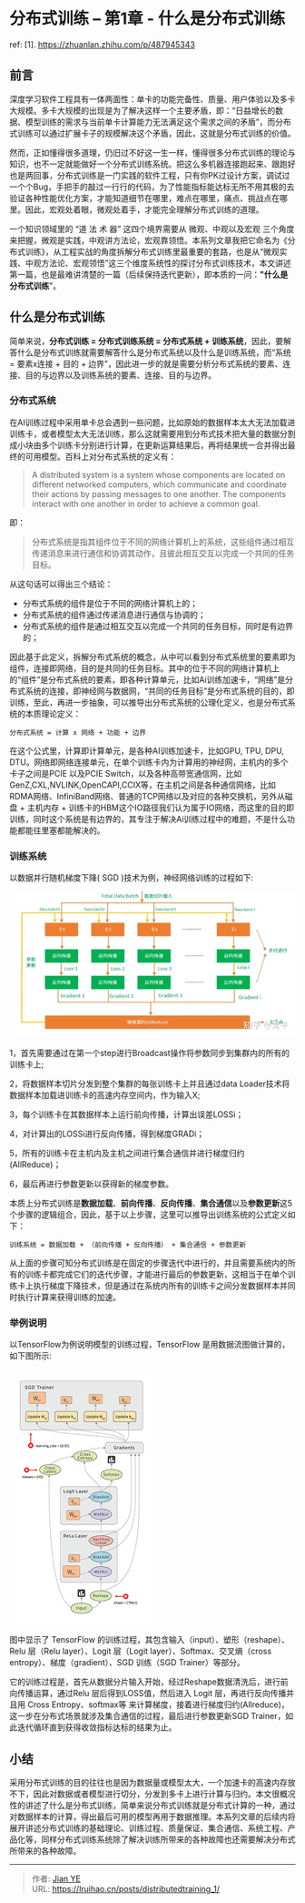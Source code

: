 # 分布式训练 – 第1章 - 什么是分布式训练


ref:
[1]. https://zhuanlan.zhihu.com/p/487945343

## 前言

深度学习软件工程具有一体两面性：单卡的功能完备性、质量、用户体验以及多卡大规模。多卡大规模的出现是为了解决这样一个主要矛盾，即：“日益增长的数据、模型训练的需求与当前单卡计算能力无法满足这个需求之间的矛盾”，而分布式训练可以通过扩展卡子的规模解决这个矛盾，因此，这就是分布式训练的价值。

然而，正如懂得很多道理，仍旧过不好这一生一样，懂得很多分布式训练的理论与知识，也不一定就能做好一个分布式训练系统。把这么多机器连接跑起来、跟跑好也是两回事，分布式训练是一门实践的软件工程，只有你PK过设计方案，调试过一个个Bug，手把手的敲过一行行的代码，为了性能指标能达标无所不用其极的去验证各种性能优化方案，才能知道细节在哪里，难点在哪里，痛点、挑战点在哪里。因此，宏观处着眼，微观处着手，才能完全理解分布式训练的道理。

一个知识领域里的 “道 法 术 器” 这四个境界需要从 微观、中观以及宏观 三个角度来把握，微观是实践，中观讲方法论，宏观靠领悟。本系列文章我把它命名为《分布式训练》，从工程实战的角度拆解分布式训练里最重要的套路，也是从“微观实践、中观方法论、宏观领悟”这三个维度系统性的探讨分布式训练技术，本文讲述第一篇，也是最难讲清楚的一篇（后续保持迭代更新），即本质的一问：**"什么是分布式训练**"。

## 什么是分布式训练

简单来说，**分布式训练 = 分布式训练系统 = 分布式系统 + 训练系统**，因此，要解答什么是分布式训练就需要解答什么是分布式系统以及什么是训练系统，而“系统 = 要素x连接 + 目的 + 边界”，因此进一步的就是需要分析分布式系统的要素、连接、目的与边界以及训练系统的要素、连接、目的与边界。

### 分布式系统

在AI训练过程中采用单卡总会遇到一些问题，比如原始的数据样本太大无法加载进训练卡，或者模型太大无法训练，那么这就需要用到分布式技术把大量的数据分割成小块由多个训练卡分别进行计算，在更新运算结果后，再将结果统一合并得出最终的可用模型。百科上对分布式系统的定义有：

> A distributed system is a system whose components are located on different networked computers, which communicate and coordinate their actions by passing messages to one another. The components interact with one another in order to achieve a common goal.

即：

> 分布式系统是指其组件位于不同的网络计算机上的系统，这些组件通过相互传递消息来进行通信和协调其动作，且彼此相互交互以完成一个共同的任务目标。

从这句话可以得出三个结论：

- 分布式系统的组件是位于不同的网络计算机上的；
- 分布式系统的组件通过传递消息进行通信与协调的；
- 分布式系统的组件是通过相互交互以完成一个共同的任务目标，同时是有边界的；

因此基于此定义，拆解分布式系统的概念，从中可以看到分布式系统里的要素即为组件，连接即网络，目的是共同的任务目标。其中的位于不同的网络计算机上的“组件”是分布式系统的要素，即各种计算单元，比如Ai训练加速卡，“网络”是分布式系统的连接，即神经网与数据网，“共同的任务目标”是分布式系统的目的，即训练，至此，再进一步抽象，可以推导出分布式系统的公理化定义，也是分布式系统的本质理论定义：

```shell
分布式系统 = 计算 x 网络 + 功能 + 边界
```

在这个公式里，计算即计算单元，是各种AI训练加速卡，比如GPU, TPU, DPU, DTU。网络即网络连接单元，在单个训练卡内为计算用的神经网，主机内的多个卡子之间是PCIE 以及PCIE Switch，以及各种高带宽通信网，比如GenZ,CXL,NVLINK,OpenCAPI,CCIX等，在主机之间是各种通信网络，比如RDMA网络、InfiniBand网络、普通的TCP网络以及对应的各种交换机，另外从磁盘 + 主机内存 + 训练卡的HBM这个IO路径我们认为属于IO网络，而这里的目的即训练，同时这个系统是有边界的，其专注于解决Ai训练过程中的难题，不是什么功能都能往里塞都能解决的。


### 训练系统

以数据并行随机梯度下降( SGD )技术为例，神经网络训练的过程如下:

![data parallel demo](images/2022-10-29_DistributedTraining_1_data_parallel.webp#center)

1，首先需要通过在第一个step进行Broadcast操作将参数同步到集群内的所有的训练卡上;

2，将数据样本切片分发到整个集群的每张训练卡上并且通过data Loader技术将数据样本加载进训练卡的高速内存空间内，作为输入X;

3，每个训练卡在其数据样本上运行前向传播，计算出误差LOSSi；

4，对计算出的LOSSi进行反向传播，得到梯度GRADi；

5，所有的训练卡在主机内及主机之间进行集合通信并进行梯度归约(AllReduce)；

6，最后再进行参数更新以获得新的梯度参数。

本质上分布式训练是**数据加载**、**前向传播**、**反向传播**、**集合通信**以及**参数更新**这5个步骤的逻辑组合，因此，基于以上步骤，这里可以推导出训练系统的公式定义如下：

```shell
训练系统 = 数据加载 + （前向传播 + 反向传播） + 集合通信 + 参数更新
```
从上面的步骤可知分布式训练是在固定的步骤迭代中进行的，并且需要系统内的所有的训练卡都完成它们的迭代步骤，才能进行最后的参数更新，这相当于在单个训练卡上执行梯度下降技术，但是通过在系统内所有的训练卡之间分发数据样本并同时执行计算来获得训练的加速。

### 举例说明

以TensorFlow为例说明模型的训练过程，TensorFlow 是用数据流图做计算的，如下图所示:

![tf demo](images/2022-10-29_DistributedTraining_1_tf_demo.gif#center)

图中显示了 TensorFlow 的训练过程，其包含输入（input）、塑形（reshape）、Relu 层（Relu layer）、Logit 层（Logit layer）、Softmax、交叉熵（cross entropy）、梯度（gradient）、SGD 训练（SGD Trainer）等部分。

它的训练过程是，首先从数据分片输入开始，经过Reshape数据清洗后，进行前向传播运算，通过Relu 层后得到LOSS值，然后进入 Logit 层，再进行反向传播并且用 Cross Entropy、softmax等 来计算梯度，接着进行梯度归约(Allreduce)，这一步在分布式场景就涉及集合通信的过程，最后进行参数更新SGD Trainer，如此迭代循环直到获得收敛指标达标的结果为止。

## 小结

采用分布式训练的目的往往也是因为数据量或模型太大，一个加速卡的高速内存放不下，因此对数据或者模型进行切分，分发到多卡上进行计算与归约。本文很概况性的讲述了什么是分布式训练，简单来说分布式训练就是分布式计算的一种，通过对数据样本的计算，得出最后可用的模型再用于数据推理。本系列文章的后续内将展开讲述分布式训练的基础理论、训练过程、质量保证、集合通信、系统工程、产品化等，同样分布式训练系统除了解决训练所带来的各种故障也还需要解决分布式所带来的各种故障。


---

> 作者: [Jian YE](https://github.com/jianye0428)  
> URL: https://lruihao.cn/posts/distributedtraining_1/  

